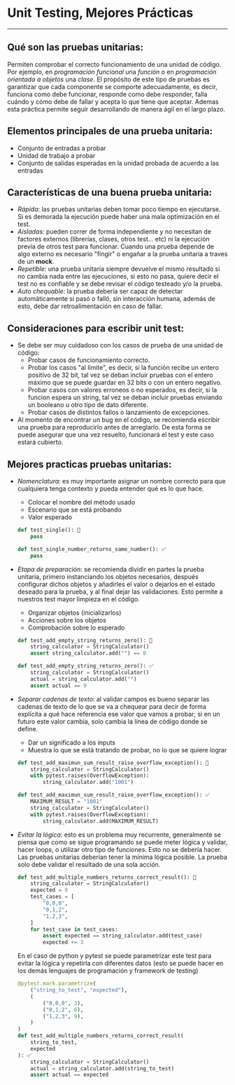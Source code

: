 # Unit Testing, Mejores Prácticas
---

## Qué son las pruebas unitarias:
Permiten comprobar el correcto funcionamiento de una unidad de código. Por ejemplo, en *programación funcional* una *función* o en *programación orientada a objetos* una *clase*. El propósito de este tipo de pruebas es garantizar que cada componente se comporte adecuadamente, es decir, funciona como debe funcionar, responde como debe responder, falla cuándo y cómo debe de fallar y acepta lo que tiene que aceptar. Ademas esta práctica permite seguir desarrollando de manera ágil en el largo plazo.

## Elementos principales de una prueba unitaria:
- Conjunto de entradas a probar
- Unidad de trabajo a probar
- Conjunto de salidas esperadas en la unidad probada de acuerdo a las entradas

## Características de una buena prueba unitaria:
- *Rápida*: las pruebas unitarias deben tomar poco tiempo en ejecutarse. Si es demorada la ejecución puede haber una mala optimización en el test.
- *Aisladas*: pueden correr de forma independiente y no necesitan de factores externos (librerías, clases, otros test… etc) ni la ejecución previa de otros test para funcionar. Cuando una prueba depende de algo externo es necesario "fingir" o engañar a la prueba unitaria a traves de un **mock**.
- *Repetible*: una prueba unitaria siempre devuelve el mismo resultado si no cambia nada entre las ejecuciones, si esto no pasa, quiere decir el test no es confiable y se debe revisar el código testeado y/o la prueba.
- *Auto chequable*: la prueba debería ser capaz de detectar automáticamente si pasó o falló, sin interacción humana, además de esto, debe dar retroalimentación en caso de fallar.

## Consideraciones para escribir unit test:
- Se debe ser muy cuidadoso con los casos de prueba de una unidad de código:
    - Probar casos de funcionamiento correcto.
    - Probar los casos "al límite", es decir, si la función recibe un entero positivo de 32 bit, tal vez se deban incluir pruebas con el entero máximo que se puede guardar en 32 bits o con un entero negativo.
    - Probar casos con valores erroneos o no esperados, es decir, si la funcion espera un string, tal vez se deban incluir pruebas enviando un booleano u otro tipo de dato diferente.
    - Probar casos de distintos fallos o lanzamiento de excepciones.
- Al momento de encontrar un bug en el código, se recomienda escribir una prueba para reproducirlo antes de arreglarlo. De esta forma se puede asegurar que una vez resuelto, funcionará el test y este caso estará cubierto.

## Mejores practicas pruebas unitarias:
- *Nomenclatura*: es muy importante asignar un nombre correcto para que cualquiera tenga contexto y pueda entender qué es lo que hace.
    - Colocar el nombre del método usado
    - Escenario que se está probando
    - Valor esperado

    ```python
    def test_single(): 💩
        pass
    ```
    ```python
    def test_single_number_returns_same_number(): ✅
        pass
    ```
- *Etapa de preparación*: se recomienda dividir en partes la prueba unitaria, primero instanciando los objetos necesarios, después configurar dichos objetos y añadirles el valor o dejarlos en el estado deseado para la prueba, y al final dejar las validaciones. Esto permite a nuestros test mayor limpieza en el código.
    - Organizar objetos (inicializarlos)
    - Acciones sobre los objetos
    - Comprobación sobre lo esperado
    ```python
    def test_add_empty_string_returns_zero(): 💩
        string_calculator = StringCalculator()
        assert string_calculator.add("") == 0
    ```
    ```python
    def test_add_empty_string_returns_zero(): ✅
        string_calculator = StringCalculator()
        actual = string_calculator.add("") 
        assert actual == 0
    ```
- *Separar cadenas de texto*: al validar campos es bueno separar las cadenas de texto de lo que se va a chequear para decir de forma explícita a qué hace referencia ese valor que vamos a probar; si en un futuro este valor cambia, solo cambia la línea de código donde se define.
    - Dar un significado a los inputs
    - Muestra lo que se está tratando de probar, no lo que se quiere lograr
    ```python
    def test_add_maximun_sum_result_raise_overflow_exception(): 💩
        string_calculator = StringCalculator()
        with pytest.raises(OverflowException):
            string_calculator.add("1001")
    ```
    ```python
    def test_add_maximun_sum_result_raise_overflow_exception(): ✅
        MAXIMUM_RESULT = "1001"
        string_calculator = StringCalculator()
        with pytest.raises(OverflowException):
            string_calculator.add(MAXIMUM_RESULT)
    ```
- *Evitar la lógica*: esto es un problema muy recurrente, generalmente se piensa que como se sigue programando se puede meter lógica y validar, hacer loops, o utilizar otro tipo de funciones. Esto no se debería hacer. Las pruebas unitarias deberían tener la mínima lógica posible. La prueba solo debe validar el resultado de una sola acción.
    ```python
    def test_add_multiple_numbers_returns_correct_result(): 💩
        string_calculator = StringCalculator()
        expected = 0
        test_cases = [
            "0,0,0",
            "0,1,2",
            "1,2,3",
        ]
        for test_case in test_cases:
            assert expected == string_calculator.add(test_case)
            expected += 3
    ```
    En el caso de python y pytest se puede parametrizar este test para evitar la lógica y repetirla con diferentes datos (esto se puede hacer en los demás lenguajes de programación y framework de testing)
    ```python
    @pytest.mark.parametrize(
        ("string_to_test", "expected"),
        (
            ("0,0,0", 3),
            ("0,1,2", 6),
            ("1,2,3", 9),
        )
    )
    def test_add_multiple_numbers_returns_correct_result(
        string_to_test,
        expected
    ): ✅
        string_calculator = StringCalculator()
        actual = string_calculator.add(string_to_test)
        assert actual == expected
    ```
